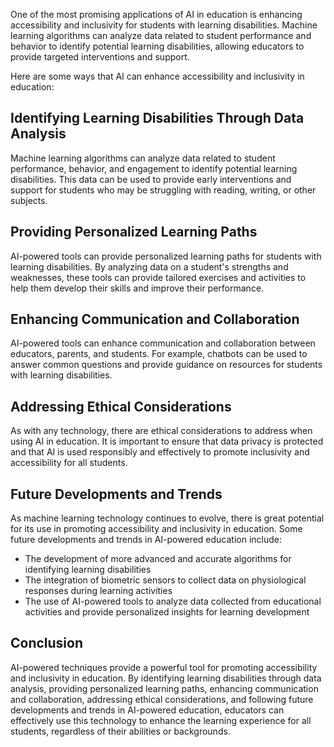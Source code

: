 
One of the most promising applications of AI in education is enhancing accessibility and inclusivity for students with learning disabilities. Machine learning algorithms can analyze data related to student performance and behavior to identify potential learning disabilities, allowing educators to provide targeted interventions and support.

Here are some ways that AI can enhance accessibility and inclusivity in education:

Identifying Learning Disabilities Through Data Analysis
-------------------------------------------------------

Machine learning algorithms can analyze data related to student performance, behavior, and engagement to identify potential learning disabilities. This data can be used to provide early interventions and support for students who may be struggling with reading, writing, or other subjects.

Providing Personalized Learning Paths
-------------------------------------

AI-powered tools can provide personalized learning paths for students with learning disabilities. By analyzing data on a student's strengths and weaknesses, these tools can provide tailored exercises and activities to help them develop their skills and improve their performance.

Enhancing Communication and Collaboration
-----------------------------------------

AI-powered tools can enhance communication and collaboration between educators, parents, and students. For example, chatbots can be used to answer common questions and provide guidance on resources for students with learning disabilities.

Addressing Ethical Considerations
---------------------------------

As with any technology, there are ethical considerations to address when using AI in education. It is important to ensure that data privacy is protected and that AI is used responsibly and effectively to promote inclusivity and accessibility for all students.

Future Developments and Trends
------------------------------

As machine learning technology continues to evolve, there is great potential for its use in promoting accessibility and inclusivity in education. Some future developments and trends in AI-powered education include:

* The development of more advanced and accurate algorithms for identifying learning disabilities
* The integration of biometric sensors to collect data on physiological responses during learning activities
* The use of AI-powered tools to analyze data collected from educational activities and provide personalized insights for learning development

Conclusion
----------

AI-powered techniques provide a powerful tool for promoting accessibility and inclusivity in education. By identifying learning disabilities through data analysis, providing personalized learning paths, enhancing communication and collaboration, addressing ethical considerations, and following future developments and trends in AI-powered education, educators can effectively use this technology to enhance the learning experience for all students, regardless of their abilities or backgrounds.
